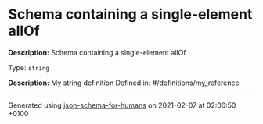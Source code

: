 # Schema containing a single-element allOf

**Description:** Schema containing a single-element allOf

Type: `string`

**Description:** My string definition
Defined in: #/definitions/my_reference

----------------------------------------------------------------------------------------------------------------------------
Generated using [json-schema-for-humans](https://github.com/coveooss/json-schema-for-humans) on 2021-02-07 at 02:06:50 +0100